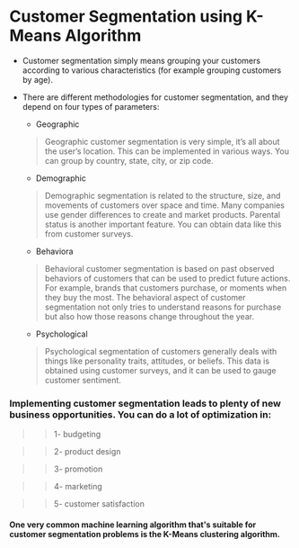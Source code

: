 # Customer Segmentation using K-Means Algorithm

- Customer segmentation simply means grouping your customers according to various characteristics (for example grouping customers by age).

- There are different methodologies for customer segmentation, and they depend on four types of parameters: 

    - Geographic
    > Geographic customer segmentation is very simple, it’s all about the user’s location. This can be implemented in various ways. You can group by country, state, city, or zip code.
    
    - Demographic
    > Demographic segmentation is related to the structure, size, and movements of customers over space and time. Many companies use gender differences to create and market products. Parental status is another important feature. You can obtain data like this from customer surveys.
    
    - Behaviora
    > Behavioral customer segmentation is based on past observed behaviors of customers that can be used to predict future actions. For example, brands that customers purchase, or moments when they buy the most. The behavioral aspect of customer segmentation not only tries to understand reasons for purchase but also how those reasons change throughout the year.
    
    - Psychological
    > Psychological segmentation of customers generally deals with things like personality traits, attitudes, or beliefs. This data is obtained using customer surveys, and it can be used to gauge customer sentiment.
    
    
    
### Implementing customer segmentation leads to plenty of new business opportunities. You can do a lot of optimization in:

>> 1- budgeting

>> 2- product design
 
>> 3- promotion
 
>> 4- marketing
 
>> 5- customer satisfaction
    
#### One very common machine learning algorithm that's suitable for customer segmentation problems is the K-Means clustering algorithm.

